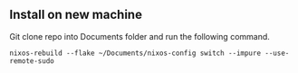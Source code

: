 ## Install on new machine
Git clone repo into Documents folder and run the following command.

    nixos-rebuild --flake ~/Documents/nixos-config switch --impure --use-remote-sudo